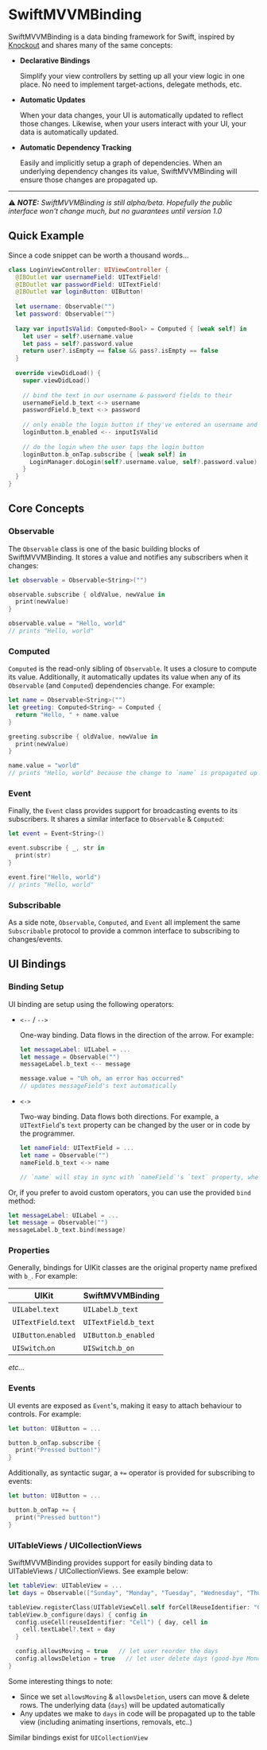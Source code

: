 # SwiftMVVMBinding

SwiftMVVMBinding is a data binding framework for Swift, inspired by [Knockout](http://knockoutjs.com) and shares many of the same concepts:

- **Declarative Bindings**

  Simplify your view controllers by setting up all your view logic in one place.  No need to implement target-actions, delegate methods, etc.
  
- **Automatic Updates**
  
  When your data changes, your UI is automatically updated to reflect those changes.  Likewise, when your users interact with your UI, your data is automatically updated.

- **Automatic Dependency Tracking**

  Easily and implicitly setup a graph of dependencies.  When an underlying dependency changes its value, SwiftMVVMBinding will ensure those changes are propagated up.
  
---

⚠️ ***NOTE:*** *SwiftMVVMBinding is still alpha/beta. Hopefully the public interface won't change much, but no guarantees until version 1.0*

## Quick Example

Since a code snippet can be worth a thousand words...

```swift
class LoginViewController: UIViewController {
  @IBOutlet var usernameField: UITextField!
  @IBOutlet var passwordField: UITextField!
  @IBOutlet var loginButton: UIButton!
  
  let username: Observable("")
  let password: Observable("")
  
  lazy var inputIsValid: Computed<Bool> = Computed { [weak self] in
    let user = self?.username.value
    let pass = self?.password.value
    return user?.isEmpty == false && pass?.isEmpty == false
  }
  
  override viewDidLoad() {
    super.viewDidLoad()
    
    // bind the text in our username & password fields to their 
    usernameField.b_text <-> username
    passwordField.b_text <-> password
    
    // only enable the login button if they've entered an username and password
    loginButton.b_enabled <-- inputIsValid
    
    // do the login when the user taps the login button 
    loginButton.b_onTap.subscribe { [weak self] in
      LoginManager.doLogin(self?.username.value, self?.password.value)
    }
  }
}
```

## Core Concepts

### Observable

The `Observable` class is one of the basic building blocks of SwiftMVVMBinding.  It stores a value and notifies any subscribers when it changes:

```swift
let observable = Observable<String>("")

observable.subscribe { oldValue, newValue in
  print(newValue)
}

observable.value = "Hello, world"
// prints "Hello, world"
```

### Computed

`Computed` is the read-only sibling of `Observable`.  It uses a closure to compute its value.  Additionally, it automatically updates its value when any of its `Observable` (and `Computed`) dependencies change.  For example:

```swift
let name = Observable<String>("")
let greeting: Computed<String> = Computed {
  return "Hello, " + name.value
}

greeting.subscribe { oldValue, newValue in
  print(newValue)
}

name.value = "world"
// prints "Hello, world" because the change to `name` is propagated up to `greeting`
```

### Event

Finally, the `Event` class provides support for broadcasting events to its subscribers.  It shares a similar interface to `Observable` & `Computed`:

```swift
let event = Event<String>()

event.subscribe { _, str in
  print(str)
}

event.fire("Hello, world")
// prints "Hello, world"
```

### Subscribable

As a side note, `Observable`, `Computed`, and `Event` all implement the same `Subscribable` protocol to provide a common interface to subscribing to changes/events.


## UI Bindings

### Binding Setup

UI binding are setup using the following operators:

- `<--` / `-->`
  
  One-way binding.  Data flows in the direction of the arrow.  For example:
  ```swift
  let messageLabel: UILabel = ...
  let message = Observable("")
  messageLabel.b_text <-- message
  
  message.value = "Uh oh, an error has occurred"
  // updates messageField's text automatically
  ```

- `<->`
  
  Two-way binding.  Data flows both directions.  For example, a `UITextField`'s `text` property can be changed by the user or in code by the programmer.
  ```swift
  let nameField: UITextField = ...
  let name = Observable("")
  nameField.b_text <-> name
  
  // `name` will stay in sync with `nameField`'s `text` property, whether we change the value of `name` or the user enters text into the text field
  ```

Or, if you prefer to avoid custom operators, you can use the provided `bind` method:

```swift
let messageLabel: UILabel = ...
let message = Observable("")
messageLabel.b_text.bind(message)
```


### Properties

Generally, bindings for UIKit classes are the original property name prefixed with `b_`.  For example:


UIKit                | SwiftMVVMBinding       
-------------------- | -----------------------
`UILabel`.`text`     | `UILabel`.`b_text`     
`UITextField`.`text` | `UITextField`.`b_text` 
`UIButton`.`enabled` | `UIButton`.`b_enabled` 
`UISwitch`.`on`      | `UISwitch`.`b_on`      
*etc...*


### Events

UI events are exposed as `Event`'s, making it easy to attach behaviour to controls.  For example:

```swift
let button: UIButton = ...

button.b_onTap.subscribe {
  print("Pressed button!")
}
```

Additionally, as syntactic sugar, a `+=` operator is provided for subscribing to events:

```swift
let button: UIButton = ...

button.b_onTap += {
  print("Pressed button!")
}
```

### UITableViews / UICollectionViews

SwiftMVVMBinding provides support for easily binding data to UITableViews / UICollectionViews.  See example below:

```swift
let tableView: UITableView = ...
let days = Observable(["Sunday", "Monday", "Tuesday", "Wednesday", "Thursday", "Friday", "Saturday"])

tableView.registerClass(UITableViewCell.self forCellReuseIdentifier: "Cell")
tableView.b_configure(days) { config in
  config.useCell(reuseIdentifier: "Cell") { day, cell in
    cell.textLabel?.text = day
  }

  config.allowsMoving = true   // let user reorder the days
  config.allowsDeletion = true   // let user delete days (good-bye Monday! :)
}
```

Some interesting things to note:

- Since we set `allowsMoving` & `allowsDeletion`, users can move & delete rows.  The underlying data (`days`) will be updated automatically
- Any updates we make to `days` in code will be propagated up to the table view (including animating insertions, removals, etc..)

Similar bindings exist for `UICollectionView`
